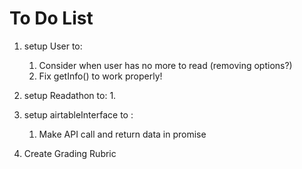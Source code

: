 # To Do List
1. setup User to:
    1. Consider when user has no more to read (removing options?)
    2. Fix getInfo() to work properly!
2. setup Readathon to:
    1. 
3. setup airtableInterface to :
    1. Make API call and return data in promise

4. Create Grading Rubric